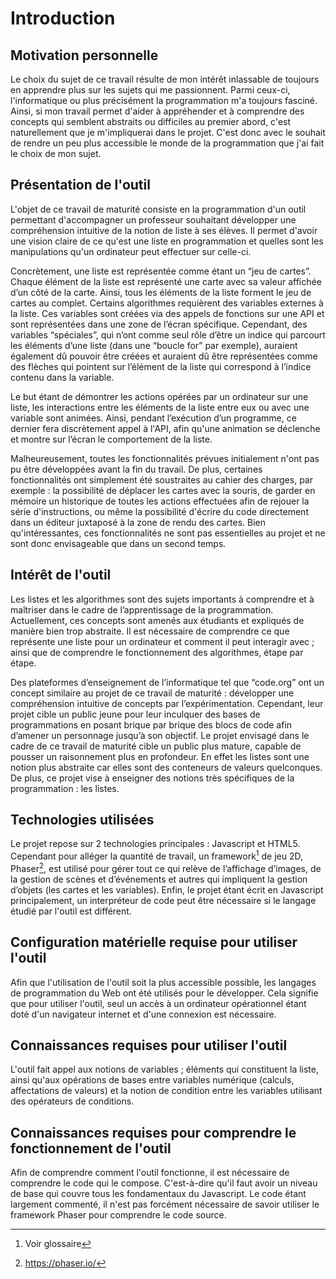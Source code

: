 # Introduction

## Motivation personnelle
Le choix du sujet de ce travail résulte de mon intérêt inlassable de toujours en apprendre plus sur les sujets qui me passionnent. Parmi ceux-ci, l'informatique ou plus précisément la programmation m'a toujours fasciné. Ainsi, si mon travail permet d'aider à appréhender et à comprendre des concepts qui semblent abstraits ou difficiles au premier abord, c'est naturellement que je m'impliquerai dans le projet. C'est donc avec le souhait de rendre un peu plus accessible le monde de la programmation que j'ai fait le choix de mon sujet.

## Présentation de l'outil
L'objet de ce travail de maturité consiste en la programmation d'un outil permettant d'accompagner un professeur souhaitant développer une compréhension intuitive de la notion de liste à ses élèves. Il permet d'avoir une vision claire de ce qu'est une liste en programmation et quelles sont les manipulations qu'un ordinateur peut effectuer sur celle-ci.

Concrètement, une liste est représentée comme étant un “jeu de cartes”. Chaque élément de la liste est représenté une carte avec sa valeur affichée d’un côté de la carte. Ainsi, tous les éléments de la liste forment le jeu de cartes au complet. Certains algorithmes requièrent des variables externes à la liste. Ces variables sont créées via des appels de fonctions sur une API et sont représentées dans une zone de l’écran spécifique. Cependant, des variables “spéciales”, qui n’ont comme seul rôle d’être un indice qui parcourt les éléments d’une liste (dans une “boucle for” par exemple), auraient également dû pouvoir être créées et auraient dû être représentées comme des flèches qui pointent sur l’élément de la liste qui correspond à l’indice contenu dans la variable.

Le but étant de démontrer les actions opérées par un ordinateur sur une liste, les interactions entre les éléments de la liste entre eux ou avec une variable sont animées. Ainsi, pendant l’exécution d’un programme, ce dernier fera discrètement appel à l'API, afin qu'une animation se déclenche et montre sur l’écran le comportement de la liste.

Malheureusement, toutes les fonctionnalités prévues initialement n'ont pas pu être développées avant la fin du travail. De plus, certaines fonctionnalités ont simplement été soustraites au cahier des charges, par exemple : la possibilité de déplacer les cartes avec la souris, de garder en mémoire un historique de toutes les actions effectuées afin de rejouer la série d'instructions, ou même la possibilité d'écrire du code directement dans un éditeur juxtaposé à la zone de rendu des cartes. Bien qu'intéressantes, ces fonctionnalités ne sont pas essentielles au projet et ne sont donc envisageable que dans un second temps.

## Intérêt de l'outil
Les listes et les algorithmes sont des sujets importants à comprendre et à maîtriser dans le cadre de l’apprentissage de la programmation. Actuellement, ces concepts sont amenés aux étudiants et expliqués de manière bien trop abstraite. Il est nécessaire de comprendre ce que représente une liste pour un ordinateur et comment il peut interagir avec ; ainsi que de comprendre le fonctionnement des algorithmes, étape par étape.

Des plateformes d’enseignement de l’informatique tel que “code.org” ont un concept similaire au projet de ce travail de maturité : développer une compréhension intuitive de concepts par l’expérimentation. Cependant, leur projet cible un public jeune pour leur inculquer des bases de programmations en posant brique par brique des blocs de code afin d’amener un personnage jusqu’à son objectif. Le projet envisagé dans le cadre de ce travail de maturité cible un public plus mature, capable de pousser un raisonnement plus en profondeur. En effet les listes sont une notion plus abstraite car elles sont des conteneurs de valeurs quelconques. De plus, ce projet vise à enseigner des notions très spécifiques de la programmation : les listes.

## Technologies utilisées
Le projet repose sur 2 technologies principales : Javascript et HTML5. Cependant pour alléger la quantité de travail, un framework[^framework] de jeu 2D, Phaser[^phaser], est utilisé pour gérer tout ce qui relève de l’affichage d’images, de la gestion de scènes et d’événements et autres qui impliquent la gestion d’objets (les cartes et les variables). Enfin, le projet étant écrit en Javascript principalement, un interpréteur de code peut être nécessaire si le langage étudié par l'outil est différent.

## Configuration matérielle requise pour utiliser l'outil
Afin que l'utilisation de l'outil soit la plus accessible possible, les langages de programmation du Web ont été utilisés pour le développer. Cela signifie que pour utiliser l'outil, seul un accès à un ordinateur opérationnel étant doté d'un navigateur internet et d'une connexion est nécessaire.

## Connaissances requises pour utiliser l'outil
L'outil fait appel aux notions de variables ; éléments qui constituent la liste, ainsi qu'aux opérations de bases entre variables numérique (calculs, affectations de valeurs) et la notion de condition entre les variables utilisant des opérateurs de conditions.

## Connaissances requises pour comprendre le fonctionnement de l'outil
Afin de comprendre comment l'outil fonctionne, il est nécessaire de comprendre le code qui le compose. C'est-à-dire qu'il faut avoir un niveau de base qui couvre tous les fondamentaux du Javascript. Le code étant largement commenté, il n'est pas forcément nécessaire de savoir utiliser le framework Phaser pour comprendre le code source.

[^framework]: Voir glossaire
[^phaser]: https://phaser.io/